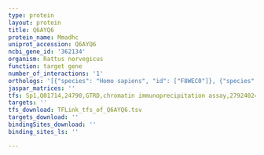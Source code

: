 ```yaml
---
type: protein
layout: protein
title: Q6AYQ6
protein_name: Mmadhc
uniprot_accession: Q6AYQ6
ncbi_gene_id: '362134'
organism: Rattus norvegicus
function: target gene
number_of_interactions: '1'
orthologs: '[{"species": "Homo sapiens", "id": ["F8WEC0"]}, {"species": "Danio rerio", "id": ["<a href=\"/protein/b0uyb6\">B0UYB6</a>"]}, {"species": "Mus musculus", "id": ["<a href=\"/protein/q99ls1\">Q99LS1</a>"]}]'
jaspar_matrices: ''
tfs: Sp1,Q01714,24790,GTRD,chromatin immunoprecipitation assay,27924024%5Buid%5D,No
targets: ''
tfs_download: TFLink_tfs_of_Q6AYQ6.tsv
targets_download: ''
bindingSites_download: ''
binding_sites_ls: ''

---
```

